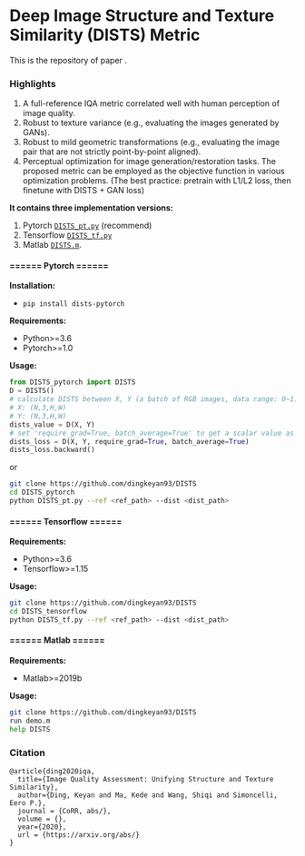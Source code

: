 # Deep Image Structure and Texture Similarity (DISTS) Metric

This is the repository of paper []().


### Highlights
1. A full-reference IQA metric correlated well with human perception of image quality.
2. Robust to texture variance (e.g., evaluating the images generated by GANs).
3. Robust to mild geometric transformations (e.g., evaluating the image pair that are not strictly point-by-point aligned).
4. Perceptual optimization for image generation/restoration tasks. The proposed metric can be employed as the objective function in various optimization problems. (The best practice: pretrain with L1/L2 loss, then finetune with DISTS + GAN loss)
   

**It contains three implementation versions:** 
1. Pytorch [```DISTS_pt.py```](/DISTS_pytorch/DISTS_pt.py) (recommend)
2. Tensorflow [```DISTS_tf.py```](/DISTS_tensorflow/DISTS_tf.py) 
3. Matlab [```DISTS.m```](/DISTS_matlab/DISTS.m). 

#### ====== Pytorch ======
**Installation:** 
- ```pip install dists-pytorch```

**Requirements:** 
- Python>=3.6
- Pytorch>=1.0

**Usage:** 
```python
from DISTS_pytorch import DISTS
D = DISTS()
# calculate DISTS between X, Y (a batch of RGB images, data range: 0~1)
# X: (N,3,H,W) 
# Y: (N,3,H,W) 
dists_value = D(X, Y)
# set 'require_grad=True, batch_average=True' to get a scalar value as loss.
dists_loss = D(X, Y, require_grad=True, batch_average=True) 
dists_loss.backward()
```
or

```bash
git clone https://github.com/dingkeyan93/DISTS
cd DISTS_pytorch
python DISTS_pt.py --ref <ref_path> --dist <dist_path>
```


#### ====== Tensorflow ======

**Requirements:** 
- Python>=3.6
- Tensorflow>=1.15

**Usage:** 
```bash
git clone https://github.com/dingkeyan93/DISTS
cd DISTS_tensorflow
python DISTS_tf.py --ref <ref_path> --dist <dist_path>
```

#### ====== Matlab ======

**Requirements:** 
- Matlab>=2019b

**Usage:** 
```bash
git clone https://github.com/dingkeyan93/DISTS
run demo.m
help DISTS
```

### Citation
```
@article{ding2020iqa,
  title={Image Quality Assessment: Unifying Structure and Texture Similarity},
  author={Ding, Keyan and Ma, Kede and Wang, Shiqi and Simoncelli, Eero P.},
  journal = {CoRR, abs/},
  volume = {},
  year={2020},
  url = {https://arxiv.org/abs/}
}
```

